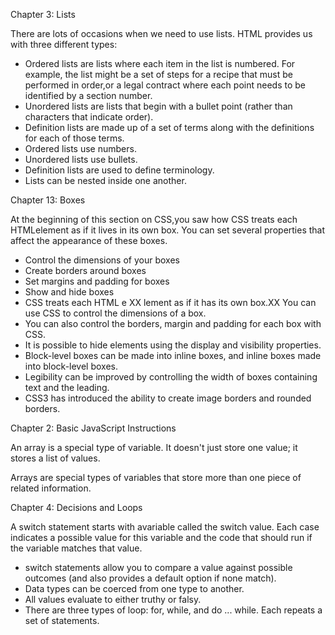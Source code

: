 Chapter 3: Lists

There are lots of occasions when we need to use lists. HTML provides us with three different types:
- Ordered lists are lists where each item in the list is numbered. 
  For example, the list might be a set of steps for a recipe that must be performed in order,or a legal contract where each point needs to be identified by a section number.
- Unordered lists are lists that begin with a bullet point (rather than characters that indicate order).
- Definition lists are made up of a set of terms along with the definitions for each of those terms.
- Ordered lists use numbers.
- Unordered lists use bullets.
- Definition lists are used to define terminology.
- Lists can be nested inside one another.

Chapter 13: Boxes

At the beginning of this section on CSS,you saw how CSS treats each HTMLelement as if it lives in its own box.
You can set several properties that affect the appearance of these boxes.

- Control the dimensions of your boxes
- Create borders around boxes
- Set margins and padding for boxes
- Show and hide boxes
- CSS treats each HTML e XX lement as if it has its own box.XX You can use CSS to control the dimensions of a box.
- You can also control the borders, margin and padding for each box with CSS.
- It is possible to hide elements using the display and visibility properties.
- Block-level boxes can be made into inline boxes, and inline boxes made into block-level boxes.
- Legibility can be improved by controlling the width of boxes containing text and the leading.
- CSS3 has introduced the ability to create image borders and rounded borders.

Chapter 2: Basic JavaScript Instructions

An array is a special type of variable. It doesn't just store one value; it stores a list of values.

Arrays are special types of variables that store more than one piece of related information.


Chapter 4: Decisions and Loops

A switch statement starts with avariable called the switch value.
Each case indicates a possible value for this variable and the code that should run if the variable matches that value.

- switch statements allow you to compare a value against possible outcomes (and also provides a default option if none match).
- Data types can be coerced from one type to another.
- All values evaluate to either truthy or falsy.
- There are three types of loop: for, while, and do ... while. Each repeats a set of statements.
